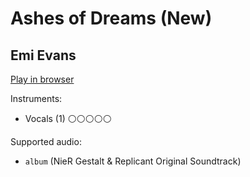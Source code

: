 # Ashes of Dreams \(New\)

## Emi Evans


[Play in browser](http://pages.cs.wisc.edu/~tolly/customs/?title=ashes-of-dreams&artist=game-soundtracks)

Instruments:

  * Vocals (1) ⚪️⚪️⚪️⚪️⚪️

Supported audio:

  * `album` (NieR Gestalt & Replicant Original Soundtrack)


